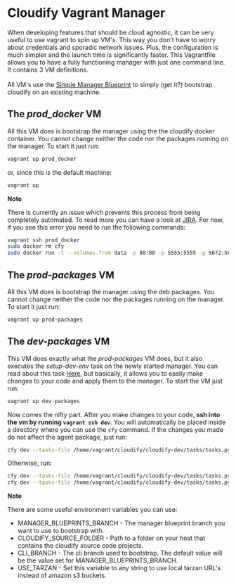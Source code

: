 Cloudify Vagrant Manager
========================

When developing features that should be cloud agnostic, it can be very useful to use vagrant to spin up VM's. This way you don't have to worry about credentials and sporadic network issues.
Plus, the configuration is much simpler and the launch time is significantly faster.
This Vagrantfile allows you to have a fully functioning manager with just one command line. It contains 3 VM definitions.
<br>
<br>
All VM's use the [Simple Manager Blueprint](https://github.com/cloudify-cosmo/cloudify-manager-blueprints/tree/master/simple) to simply (get it?) bootstrap cloudify on an existing machine.

## The *prod_docker* VM


All this VM does is bootstrap the manager using the the cloudify docker container. You cannot change neither the code nor the packages running on the manager. To start it just run:

```bash
vagrant up prod_docker
```

or, since this is the default machine:

```bash
vagrant up
```

**Note**

There is currently an issue which prevents this process from being completely automated. To read more you can have a look at [JIRA](https://cloudifysource.atlassian.net/browse/CFY-1910).
For now, if you see this error you need to run the following commands:

```bash
vagrant ssh prod_docker
sudo docker rm cfy
sudo docker run -t --volumes-from data -p 80:80 -p 5555:5555 -p 5672:5672 -p 53229:53229 -p 8100:8100 -p 9200:9200 -e MANAGEMENT_IP=172.28.128.4 --restart=always --name=cfy -d cloudify /sbin/my_init
```


## The *prod-packages* VM

All this VM does is bootstrap the manager using the deb packages. You cannot change neither the code nor the packages running on the manager. To start it just run:

```bash
vagrant up prod-packages
```

## The *dev-packages* VM

This VM does exactly what the *prod-packages* VM does, but it also executes the *setup-dev-env* task on the newly started manager.
You can read about this task [Here](https://github.com/cloudify-cosmo/cloudify-dev/blob/master/tasks), but basically, it allows you to easily make changes to your code and apply them to the manager. To start the VM just run:

```bash
vagrant up dev-packages
```

Now comes the nifty part. After you make changes to your code, **ssh into the vm by running `vagrant ssh dev`**.
You will automatically be placed inside a directory where you can use the `cfy` command.
If the changes you made do not affect the agent package, just run:

```bash
cfy dev --tasks-file /home/vagrant/cloudify/cloudify-dev/tasks/tasks.py --task restart-services
```

Otherwise, run:

```bash
cfy dev --tasks-file /home/vagrant/cloudify/cloudify-dev/tasks/tasks.py --task update-agent-package
cfy dev --tasks-file /home/vagrant/cloudify/cloudify-dev/tasks/tasks.py --task restart-services
```

**Note**

There are some useful environment variables you can use:

- MANAGER_BLUEPRINTS_BRANCH - The manager blueprint branch you want to use to bootstrap with.
- CLOUDIFY_SOURCE_FOLDER - Path to a folder on your host that contains the cloudify source code projects.
- CLI_BRANCH - The cli branch used to bootstrap. The default value will be the value set for MANAGER_BLUEPRINTS_BRANCH.
- USE_TARZAN - Set this variable to any string to use local tarzan URL's instead of amazon s3 buckets.
